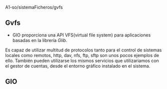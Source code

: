 A1-so/sistemaFicheros/gvfs
## Gvfs

- GIO proporciona una API VFS(virtual file system) para aplicaciones basadas en la
librería _Glib_.

Es capaz de utilizar multitud de protocolos tanto para el control de sistemas locales
como remotos, http, dav, nfs, ftp, sftp son unos pocos ejemplos de ello. También pueden
utilizarse los mismos servicios que utilizariamos con el gestor de cuentas, desde el 
entorno gráfico instalado en el sistema.

## GIO
